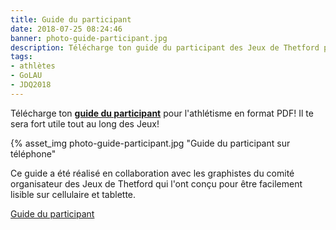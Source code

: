 ```yaml
---
title: Guide du participant
date: 2018-07-25 08:24:46
banner: photo-guide-participant.jpg
description: Télécharge ton guide du participant des Jeux de Thetford pour l'athlétisme en format PDF!
tags:
- athlètes
- GoLAU
- JDQ2018
---
```


Télécharge ton [**guide du participant**](GDP-Athletisme-SLJ-LAU.pdf) pour l'athlétisme en format PDF! Il te sera fort utile tout au long des Jeux!

{% asset_img photo-guide-participant.jpg "Guide du participant sur téléphone"

Ce guide a été réalisé en collaboration avec les graphistes du comité organisateur des Jeux de Thetford qui l'ont conçu pour être facilement lisible sur cellulaire et tablette.

<span class="fa fa-paperclip"></span> [Guide du participant](GDP-Athletisme-SLJ-LAU.pdf)
